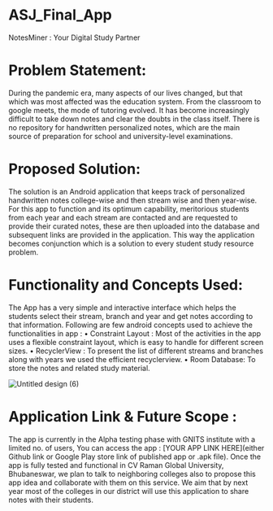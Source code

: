 # ASJ_Final_App

NotesMiner : Your Digital Study Partner

# Problem Statement: 
During the pandemic era, many aspects of our lives changed, but that which was most affected was the education system. From the classroom to google meets, the mode of tutoring evolved. It has become increasingly difficult to take down notes and clear the doubts in the class itself. There is no repository for handwritten personalized notes, which are the main source of preparation for school and university-level examinations.

# Proposed Solution: 
The solution is an Android application that keeps track of personalized handwritten notes college-wise and then stream wise and then year-wise. For this app to function and its optimum capability, meritorious students from each year and each stream are contacted and are requested to provide their curated notes, these are then uploaded into the database and subsequent links are provided in the application. This way the application becomes conjunction which is a solution to every student study resource problem.

# Functionality and Concepts Used: 
The App has a very simple and interactive interface which helps the students select their stream, branch and year and get notes according to that information. Following are few android concepts used to achieve the functionalities in app :
•	Constraint Layout : Most of the activities in the app uses a flexible constraint layout, which is easy to handle for different screen sizes.
•	RecyclerView : To present the list of different streams and branches along with years we used the efficient recyclerview.
•	Room Database: To store the notes and related study material.

![Untitled design (6)](https://user-images.githubusercontent.com/71805732/148736011-bc397425-b4a0-4f77-96cb-31a84dbb02e8.png)


# Application Link & Future Scope :
The app is currently in the Alpha testing phase with GNITS institute with a limited no. of users, You can access the app : [YOUR APP LINK HERE](either Github link or Google Play store link of published app or .apk file).
Once the app is fully tested and functional in CV Raman Global University, Bhubaneswar, we plan to talk to neighboring colleges also to propose this app idea and collaborate with them on this service. We aim that by next year most of the colleges in our district will use this application to share notes with their students. 


